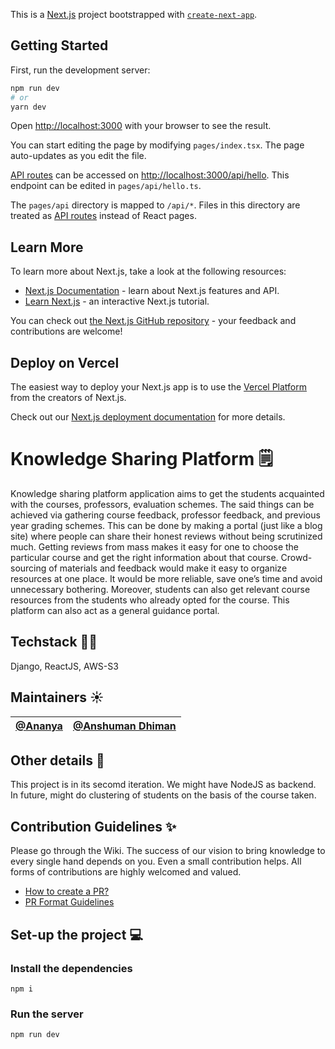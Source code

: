 This is a [Next.js](https://nextjs.org/) project bootstrapped with [`create-next-app`](https://github.com/vercel/next.js/tree/canary/packages/create-next-app).

## Getting Started

First, run the development server:

```bash
npm run dev
# or
yarn dev
```

Open [http://localhost:3000](http://localhost:3000) with your browser to see the result.

You can start editing the page by modifying `pages/index.tsx`. The page auto-updates as you edit the file.

[API routes](https://nextjs.org/docs/api-routes/introduction) can be accessed on [http://localhost:3000/api/hello](http://localhost:3000/api/hello). This endpoint can be edited in `pages/api/hello.ts`.

The `pages/api` directory is mapped to `/api/*`. Files in this directory are treated as [API routes](https://nextjs.org/docs/api-routes/introduction) instead of React pages.

## Learn More

To learn more about Next.js, take a look at the following resources:

- [Next.js Documentation](https://nextjs.org/docs) - learn about Next.js features and API.
- [Learn Next.js](https://nextjs.org/learn) - an interactive Next.js tutorial.

You can check out [the Next.js GitHub repository](https://github.com/vercel/next.js/) - your feedback and contributions are welcome!

## Deploy on Vercel

The easiest way to deploy your Next.js app is to use the [Vercel Platform](https://vercel.com/new?utm_medium=default-template&filter=next.js&utm_source=create-next-app&utm_campaign=create-next-app-readme) from the creators of Next.js.

Check out our [Next.js deployment documentation](https://nextjs.org/docs/deployment) for more details.

# Knowledge Sharing Platform 🗒

Knowledge sharing platform application aims to get the students acquainted with the courses, professors, evaluation schemes. The said things can be achieved via gathering course feedback, professor feedback, and previous year grading schemes. This can be done by making a portal (just like a blog site) where people can share their honest reviews without being scrutinized much. Getting reviews from mass makes it easy for one to choose the particular course and get the right information about that course. Crowd-sourcing of materials and feedback would make it easy to organize resources at one place. It would be more reliable, save one’s time and avoid unnecessary bothering. Moreover, students can also get relevant course resources from the students who already opted for the course. This platform can also act as a general guidance portal.

## Techstack 👩‍💻

Django, ReactJS, AWS-S3

## Maintainers ☀️

| [@Ananya](https://github.com/Ananyaiitbhilai) | [@Anshuman Dhiman](https://github.com/AnshumanDhiman) |
| --------------------------------------------- | ----------------------------------------------------- |

## Other details 📑

This project is in its secomd iteration. We might have NodeJS as backend. In future, might do clustering of students on the basis of the course taken.

## Contribution Guidelines ✨

Please go through the Wiki. The success of our vision to bring knowledge to every single hand depends on you. Even a small contribution helps. All forms of contributions are highly welcomed and valued.

- [How to create a PR?](https://github.com/OpenLake/Knowledge-Sharing-Platform/wiki/How-to-create-a-PR%3F)
- [PR Format Guidelines](https://github.com/OpenLake/Knowledge-Sharing-Platform/wiki/PR-Format-Guidelines)

## Set-up the project 💻

### Install the dependencies

`npm i`

### Run the server

`npm run dev`
